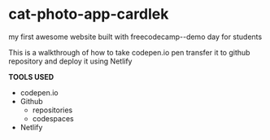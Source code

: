 # cat-photo-app-cardlek
my first awesome website built with freecodecamp--demo day for students

This is a walkthrough of how to take codepen.io pen
transfer it to github repository and deploy it using Netlify 

**TOOLS USED**
* codepen.io 
* Github
    * repositories
    * codespaces
* Netlify 
 